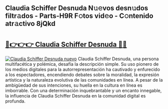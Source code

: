 ## Claudia Schiffer Desnuda N𝚞𝚎vos desn𝚞dos filtr𝚊dos - Parts-H9R F𝚘tos vid𝚎o - C𝚘ntenido atr𝚊ctivo 8jQkd

# <h2><a href="http://mb1jno.tromn.icu/?c=Claudia+Schiffer+Desnuda">🔗👉👉👉 Claudia Schiffer Desnuda 🔗🔗</a></h2>

[![Claudia Schiffer Desnuda nuevo](https://i.imgur.com/pEAQMta.gif)](http://mb1jno.tromn.icu/?c=Claudia+Schiffer+Desnuda)
Claudia Schiffer Desnuda, una persona multifacética y polémica, desafía la descripción simple. Su uso pionero de los medios digitales para la autorrepresentación ha cautivado y enfurecido a los espectadores, encendiendo debates sobre la moralidad, la expresión artística y la naturaleza evolutiva de las comunidades en línea. A pesar de la ambigüedad de sus intenciones, su huella en la cultura en línea es imborrable. Con una determinación inquebrantable y un encanto innegable, la influencia de Claudia Schiffer Desnuda en la comunidad digital es profunda.
